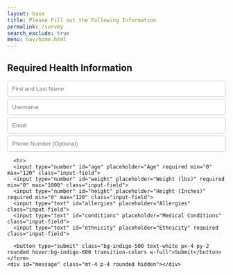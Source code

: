 ```yaml
---
layout: base
title: Please Fill out the Following Information
permalink: /survey
search_exclude: true
menu: nav/home.html 
---
```


<div class="bg-gray-100 flex items-center justify-center h-screen">
  <div class="bg-white p-8 rounded-lg shadow-lg max-w-md w-full">
    <h2 class="text-xl font-bold text-gray-800 mb-4">Required Health Information</h2>
    <form id="surveyForm" class="space-y-4">
      <input type="text" id="name" placeholder="First and Last Name" required class="input-field">
      <input type="text" id="username" placeholder="Username" required class="input-field">
      <input type="email" id="email" placeholder="Email" required class="input-field">
      <input type="text" id="number" placeholder="Phone Number (Optional)" class="input-field">

      <hr>
      <input type="number" id="age" placeholder="Age" required min="0" max="120" class="input-field">
      <input type="number" id="weight" placeholder="Weight (lbs)" required min="0" max="1000" class="input-field">
      <input type="number" id="height" placeholder="Height (Inches)" required min="0" max="120" class="input-field">
      <input type="text" id="allergies" placeholder="Allergies" class="input-field">
      <input type="text" id="conditions" placeholder="Medical Conditions" class="input-field">
      <input type="text" id="ethnicity" placeholder="Ethnicity" required class="input-field">

      <button type="submit" class="bg-indigo-500 text-white px-4 py-2 rounded hover:bg-indigo-600 transition-colors w-full">Submit</button>
    </form>
    <div id="message" class="mt-4 p-4 rounded hidden"></div>
  </div>
</div>

<script type="module">
  import { pythonURI, fetchOptions } from '{{site.baseurl}}/assets/js/api/config.js';

  document.getElementById("surveyForm").addEventListener("submit", async function(event) {
    event.preventDefault();

    const form = event.target;
    const messageDiv = document.getElementById("message");

    const age = parseInt(document.getElementById("age").value);
    const weight = parseInt(document.getElementById("weight").value);
    const height = parseInt(document.getElementById("height").value);

    if (age < 0 || age > 120) return showMessage("Please enter a valid age between 0 and 120", "error");
    if (weight < 0 || weight > 1000) return showMessage("Please enter a valid weight between 0 and 1000 lbs", "error");
    if (height < 0 || height > 120) return showMessage("Please enter a valid height between 0 and 120 inches", "error");

    const formData = {
      name: document.getElementById("name").value.trim(),
      username: document.getElementById("username").value.trim(),
      email: document.getElementById("email").value.trim(),
      number: document.getElementById("number").value.trim(),
      age,
      weight,
      height,
      allergies: document.getElementById("allergies").value.trim(),
      conditions: document.getElementById("conditions").value.trim(),
      ethnicity: document.getElementById("ethnicity").value.trim(),
      survey_completed: true
    };

    const emailRegex = /^[^\s@]+@[^\s@]+\.[^\s@]+$/;
    if (!formData.name || !formData.username || !formData.email || !formData.ethnicity)
      return showMessage("Please fill in all required fields", "error");

    if (!emailRegex.test(formData.email))
      return showMessage("Please enter a valid email address", "error");

    try {
      const submitButton = form.querySelector('button[type="submit"]');
      submitButton.disabled = true;
      submitButton.textContent = "Submitting...";

      const response = await fetch(`${pythonURI}/api/survey`, {
        ...fetchOptions,
        method: "POST",
        body: JSON.stringify(formData)
      });

      if (!response.ok) throw new Error(`Survey submission failed: ${response.status}`);

      const result = await response.json();
      showMessage("Survey completed successfully! Redirecting...", "success");

      setTimeout(() => {
        window.location.href = '{{site.baseurl}}/';
      }, 1500);
    } catch (error) {
      console.error("Survey Error:", error);
      showMessage(`Error: ${error.message}`, "error");

      const submitButton = form.querySelector('button[type="submit"]');
      submitButton.disabled = false;
      submitButton.textContent = "Submit";
    }
  });

  function showMessage(message, type) {
    const messageDiv = document.getElementById("message");
    messageDiv.textContent = message;
    messageDiv.className = `mt-4 p-4 rounded ${type === "error" ? "bg-red-100 text-red-700" : "bg-green-100 text-green-700"}`;
    messageDiv.classList.remove("hidden");
  }
</script>

<style>
.input-field {
  display: block;
  width: 100%;
  padding: 10px;
  margin-top: 5px;
  border: 1px solid #ccc;
  border-radius: 5px;
}
.input-field:focus {
  outline: none;
  border-color: #4f46e5;
  box-shadow: 0 0 0 2px rgba(79, 70, 229, 0.1);
}
</style>
